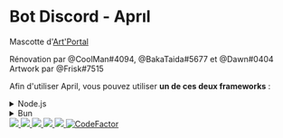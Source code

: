 # Bot Discord - Aprıl
Mascotte d'[Art'Portal](https://discord.gg/graphisme)

Rénovation par @CoolMan#4094, @BakaTaida#5677 et @Dawn#0404  
Artwork par @Frisk#7515

Afin d'utiliser April, vous pouvez utiliser **un de ces deux frameworks** :
<details>
    <summary>Node.js</summary>

    Afin d'installer les dépendances du bot et de le démarrer, utilisez :
    ```
    npm install
    node index.js
    ```
  
</details>
<details>
    <summary>Bun</summary>

    Afin d'installer les dépendances du bot et de le démarrer, utilisez :
    ```
    bun install
    bun run index.js
    ```
  
</details>


<a href="https://github.com/Art-Portal/April/actions/workflows/codeql.yml">
    <img src="https://github.com/Art-Portal/April/actions/workflows/codeql.yml/badge.svg"/>
</a>
<a href="https://github.com/Art-Portal/April">
    <img src="https://badgen.net/github/stars/Art-Portal/April"/>
</a>
<a href="https://github.com/Art-Portal/April/releases">
    <img src="https://badgen.net/github/release/Art-Portal/April"/>
</a>
<a href="https://github.com/Art-Portal/April/issues">
    <img src="https://badgen.net/github/open-issues/Art-Portal/April"/>
</a>
<a href="https://github.com/apps/dependabot">
    <img src="https://badgen.net/github/dependabot/Art-Portal/April"/>
</a>
<a href="https://www.codefactor.io/repository/github/art-portal/april">
    <img src="https://www.codefactor.io/repository/github/art-portal/april/badge" alt="CodeFactor" />
</a>
